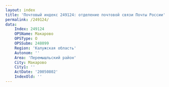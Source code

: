 ```yaml
---
layout: index
title: 'Почтовый индекс 249124: отделение почтовой связи Почты России'
permalink: /249124/
data:
    Index: 249124
    OPSName: Макарово
    OPSType: О
    OPSSubm: 248099
    Region: 'Калужская область'
    Autonom: ''
    Area: 'Перемышльский район'
    City: Макарово
    City1: ''
    ActDate: '20050802'
    IndexOld: ''
---
```

